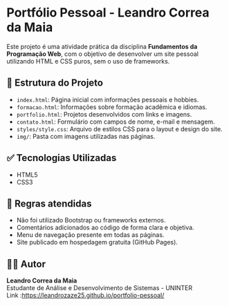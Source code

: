 # Portfólio Pessoal - Leandro Correa da Maia

Este projeto é uma atividade prática da disciplina **Fundamentos da Programação Web**, com o objetivo de desenvolver um site pessoal utilizando HTML e CSS puros, sem o uso de frameworks.

## 📁 Estrutura do Projeto

- `index.html`: Página inicial com informações pessoais e hobbies.
- `formacao.html`: Informações sobre formação acadêmica e idiomas.
- `portfolio.html`: Projetos desenvolvidos com links e imagens.
- `contato.html`: Formulário com campos de nome, e-mail e mensagem.
- `styles/style.css`: Arquivo de estilos CSS para o layout e design do site.
- `img/`: Pasta com imagens utilizadas nas páginas.

## ✅ Tecnologias Utilizadas

- HTML5
- CSS3

## 🚫 Regras atendidas

- Não foi utilizado Bootstrap ou frameworks externos.
- Comentários adicionados ao código de forma clara e objetiva.
- Menu de navegação presente em todas as páginas.
- Site publicado em hospedagem gratuita (GitHub Pages).

## 👨‍💻 Autor

**Leandro Correa da Maia**  
Estudante de Análise e Desenvolvimento de Sistemas - UNINTER  
Link :https://leandrozaze25.github.io/portfolio-pessoal/
